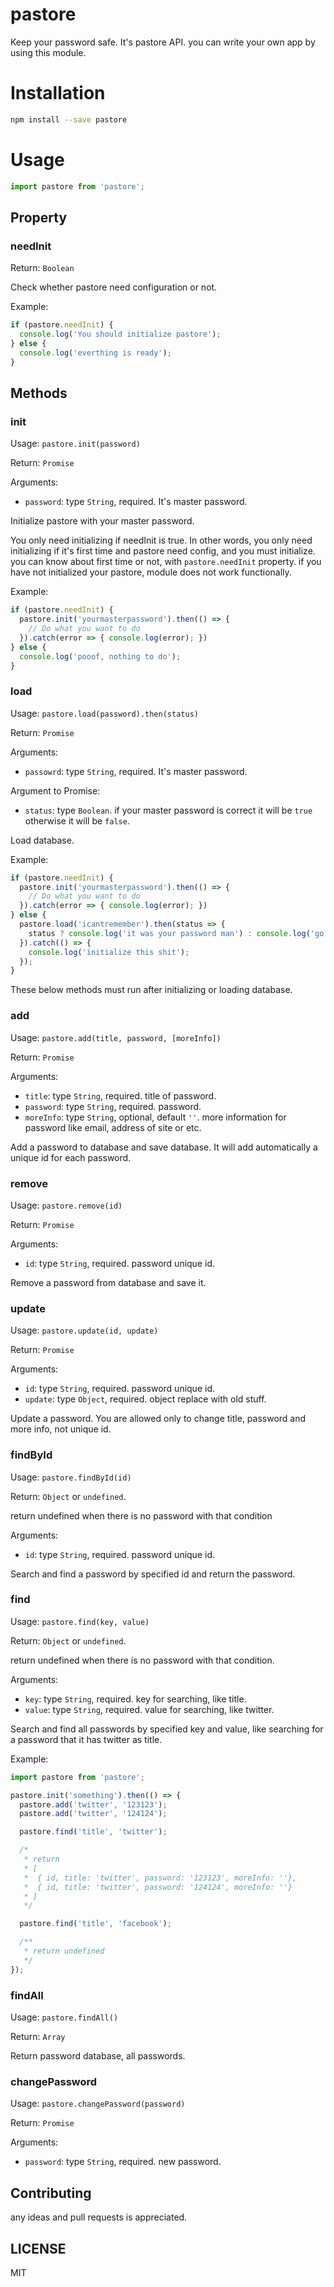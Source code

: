 # pastore

Keep your password safe. It's pastore API. you can write your own app by using this module.

# Installation

```sh
npm install --save pastore
```

# Usage

```js
import pastore from 'pastore';
```

## Property

### needInit

Return: `Boolean`

Check whether pastore need configuration or not.

Example:

```javascript
if (pastore.needInit) {
  console.log('You should initialize pastore');
} else {
  console.log('everthing is ready');
}
```

## Methods

### init

Usage: `pastore.init(password)`

Return: `Promise`

Arguments:

- `password`: type `String`, required. It's master password.

Initialize pastore with your master password.

You only need initializing if needInit is true. In other words, you only need initializing if it's first time and pastore need config, and you must initialize. you can know about first time or not, with `pastore.needInit` property.  if you have not initialized your pastore, module does not work functionally.

Example:

```javascript
if (pastore.needInit) {
  pastore.init('yourmasterpassword').then(() => {
    // Do what you want to do
  }).catch(error => { console.log(error); })
} else {
  console.log('pooof, nothing to do');
}
```

### load

Usage: `pastore.load(password).then(status)`

Return: `Promise`

Arguments:

- `passowrd`: type `String`, required. It's master password.

Argument to Promise:

- `status`: type `Boolean`. if your master password is correct it will be `true` otherwise it will be `false`.

Load database.


Example:

```javascript
if (pastore.needInit) {
  pastore.init('yourmasterpassword').then(() => {
    // Do what you want to do
  }).catch(error => { console.log(error); })
} else {
  pastore.load('icantremember').then(status => {
    status ? console.log('it was your password man') : console.log('go to hell, brainless');
  }).catch(() => {
    console.log('initialize this shit');
  });
}
```

These below methods must run after initializing or loading database.

### add

Usage: `pastore.add(title, password, [moreInfo])`

Return: `Promise`

Arguments:

- `title`: type `String`, required. title of password.
- `password`: type `String`, required. password.
- `moreInfo`: type `String`, optional, default `''`. more information for password like email, address of site or etc.

Add a password to database and save database. It will add automatically a unique id for each password.

### remove

Usage: `pastore.remove(id)`

Return: `Promise`

Arguments:

- `id`: type `String`, required. password unique id.

Remove a password from database and save it.

### update

Usage: `pastore.update(id, update)`

Return: `Promise`

Arguments:

- `id`: type `String`, required. password unique id.
- `update`: type `Object`, required. object replace with old stuff.

Update a password. You are allowed only to change title, password and more info, not unique id.

### findById

Usage: `pastore.findById(id)`

Return: `Object` or `undefined`.

return undefined when there is no password with that condition

Arguments:

- `id`: type `String`, required. password unique id.

Search and find a password by specified id and return the password.

### find

Usage: `pastore.find(key, value)`

Return: `Object` or `undefined`.

return undefined when there is no password with that condition.

Arguments:

- `key`: type `String`, required. key for searching, like title.
- `value`: type `String`, required. value for searching, like twitter.

Search and find all passwords by specified key and value, like searching for a password that it has twitter as title.

Example:

```js
import pastore from 'pastore';

pastore.init('something').then(() => {
  pastore.add('twitter', '123123');
  pastore.add('twitter', '124124');

  pastore.find('title', 'twitter');

  /*
   * return
   * [
   *  { id, title: 'twitter', password: '123123', moreInfo: ''},
   *  { id, title: 'twitter', password: '124124', moreInfo: ''}
   * ]
   */

  pastore.find('title', 'facebook');

  /**
   * return undefined
   */
});
```

### findAll

Usage: `pastore.findAll()`

Return: `Array`

Return password database, all passwords.

### changePassword

Usage: `pastore.changePassword(password)`

Return: `Promise`

Arguments:

- `password`: type `String`, required. new password.

## Contributing

any ideas and pull requests is appreciated.

## LICENSE

MIT
